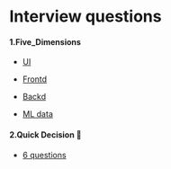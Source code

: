 # Interview questions

#### 1.Five_Dimensions

- [UI](https://github.com/Justin-12138/Interview_tests/tree/main/FiveDimensions/UI)
- [Frontd](https://github.com/Justin-12138/Interview_tests/tree/main/FiveDimensions/Frontd)
- [Backd]()
  
- [ML data](https://github.com/Justin-12138/Interview_tests/tree/main/FiveDimensions/ML)

#### 2.Quick Decision   :100:

+ [6 questions](https://github.com/Justin-12138/Interview_tests/tree/main/DecideNowQD)

